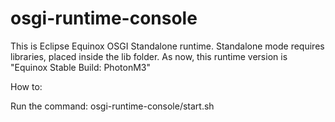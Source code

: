 # osgi-runtime-console

This is Eclipse Equinox OSGI Standalone runtime. Standalone mode requires libraries, placed inside the lib folder. As now, this runtime version is "Equinox Stable Build: PhotonM3"

How to:

Run the command:  osgi-runtime-console/start.sh
